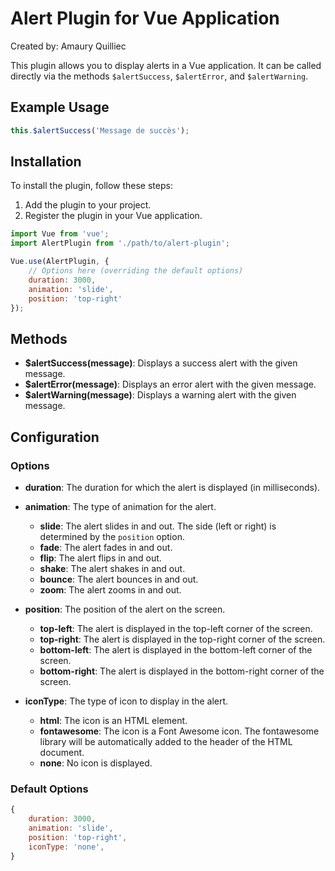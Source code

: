 # Alert Plugin for Vue Application

Created by: Amaury Quilliec

This plugin allows you to display alerts in a Vue application. It can be called directly via the methods `$alertSuccess`, `$alertError`, and `$alertWarning`.

## Example Usage

```javascript
this.$alertSuccess('Message de succès');
```

## Installation

To install the plugin, follow these steps:

1. Add the plugin to your project.
2. Register the plugin in your Vue application.

```javascript
import Vue from 'vue';
import AlertPlugin from './path/to/alert-plugin';

Vue.use(AlertPlugin, {
    // Options here (overriding the default options)
    duration: 3000,
    animation: 'slide',
    position: 'top-right'
});
```

## Methods

- **$alertSuccess(message)**: Displays a success alert with the given message.
- **$alertError(message)**: Displays an error alert with the given message.
- **$alertWarning(message)**: Displays a warning alert with the given message.

## Configuration

### Options

- **duration**: The duration for which the alert is displayed (in milliseconds). 
- **animation**: The type of animation for the alert.
    - **slide**: The alert slides in and out. The side (left or right) is determined by the `position` option.
    - **fade**: The alert fades in and out.
    - **flip**: The alert flips in and out.
    - **shake**: The alert shakes in and out.
    - **bounce**: The alert bounces in and out.
    - **zoom**: The alert zooms in and out.

- **position**: The position of the alert on the screen.
    - **top-left**: The alert is displayed in the top-left corner of the screen.
    - **top-right**: The alert is displayed in the top-right corner of the screen.
    - **bottom-left**: The alert is displayed in the bottom-left corner of the screen.
    - **bottom-right**: The alert is displayed in the bottom-right corner of the screen.

- **iconType**: The type of icon to display in the alert.
    - **html**: The icon is an HTML element.
    - **fontawesome**: The icon is a Font Awesome icon. The fontawesome library will be automatically added to the header of the HTML document.
    - **none**: No icon is displayed.  
### Default Options

```javascript
{
    duration: 3000,
    animation: 'slide',
    position: 'top-right',
    iconType: 'none',
}
```